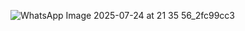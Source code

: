 ![WhatsApp Image 2025-07-24 at 21 35 56_2fc99cc3](https://github.com/user-attachments/assets/39db463e-8bd0-40d1-8fe3-93899d46de87)

